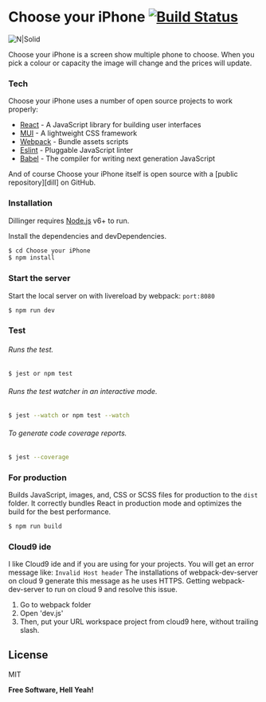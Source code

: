 # Choose your iPhone [![Build Status](https://travis-ci.org/PyColors/choose-your-iPhone.svg?branch=master)](https://travis-ci.org/PyColors/choose-your-iPhone)

![N|Solid](http://www.pycolors.com/v2/git/vodafone-iphone-8/vodafone-pycolors.png)

Choose your iPhone is a screen show multiple phone to choose. When you pick a colour or capacity the image will change and the prices will update.

### Tech

Choose your iPhone uses a number of open source projects to work properly:

* [React] - A JavaScript library for building user interfaces
* [MUI] - A lightweight CSS framework 
* [Webpack] - Bundle assets scripts
* [Eslint] - Pluggable JavaScript linter
* [Babel] - The compiler for writing next generation JavaScript

And of course Choose your iPhone itself is open source with a [public repository][dill]
 on GitHub.

### Installation

Dillinger requires [Node.js](https://nodejs.org/) v6+ to run.

Install the dependencies and devDependencies.

```sh
$ cd Choose your iPhone
$ npm install
```

### Start the server

Start the local server on with livereload by webpack: `port:8080`

```sh
$ npm run dev
```

### Test

###### Runs the test.

```sh
$ jest or npm test
```

###### Runs the test watcher in an interactive mode.

```sh
$ jest --watch or npm test --watch
```

###### To generate code coverage reports.

```sh
$ jest --coverage
```

### For production

Builds JavaScript, images, and, CSS or SCSS files for production to the `dist` folder.
It correctly bundles React in production mode and optimizes the build for the best performance.

```sh
$ npm run build
```
  
### Cloud9 ide
I like Cloud9 ide and if you are using for your projects. You will get an error message like:  ```Invalid Host header```
The installations of webpack-dev-server on cloud 9 generate this message as he uses HTTPS.
Getting webpack-dev-server to run on cloud 9 and resolve this issue.
1. Go to webpack folder
2. Open 'dev.js'
3. Then, put your URL workspace project from cloud9 here, without trailing slash.

License
----

MIT

**Free Software, Hell Yeah!**

[//]: # 
   [git-repo-url]: <https://github.com/PyColors/choose-your-iPhone>
   [React]: <https://github.com/facebook/react>
   [MUI]: <https://github.com/muicss/mui>
   [Webpack]: <https://github.com/webpack/webpack>
   [Eslint]: <https://eslint.org/>
   [Babel]: <https://babeljs.io/>
  
